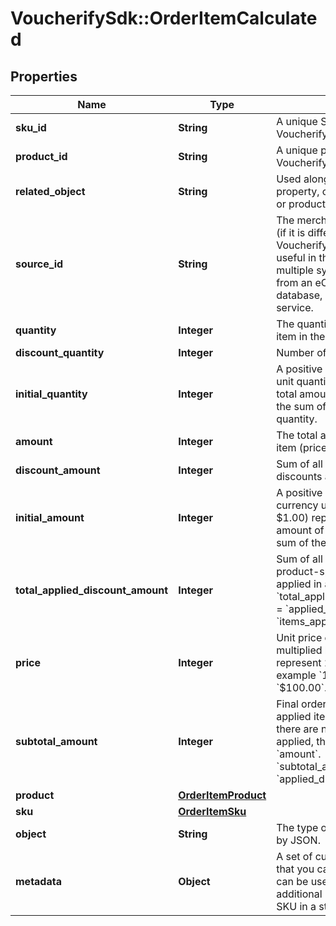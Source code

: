 # VoucherifySdk::OrderItemCalculated

## Properties

| Name | Type | Description | Notes |
| ---- | ---- | ----------- | ----- |
| **sku_id** | **String** | A unique SKU ID assigned by Voucherify. | [optional] |
| **product_id** | **String** | A unique product ID assigned by Voucherify. | [optional] |
| **related_object** | **String** | Used along with the source_id property, can be set to either sku or product. | [optional] |
| **source_id** | **String** | The merchant’s product/SKU ID (if it is different from the Voucherify product/SKU ID). It is useful in the integration between multiple systems. It can be an ID from an eCommerce site, a database, or a third-party service. | [optional] |
| **quantity** | **Integer** | The quantity of the particular item in the cart. | [optional] |
| **discount_quantity** | **Integer** | Number of dicounted items. | [optional] |
| **initial_quantity** | **Integer** | A positive integer in the smallest unit quantity representing the total amount of the order; this is the sum of the order items&#39; quantity. | [optional] |
| **amount** | **Integer** | The total amount of the order item (price * quantity). | [optional] |
| **discount_amount** | **Integer** |  Sum of all order-item-level discounts applied to the order. | [optional] |
| **initial_amount** | **Integer** | A positive integer in the smallest currency unit (e.g. 100 cents for $1.00) representing the total amount of the order. This is the sum of the order items&#39; amounts. | [optional] |
| **total_applied_discount_amount** | **Integer** | Sum of all order-level AND all product-specific discounts applied in a particular request.   &#x60;total_applied_discount_amount&#x60; &#x3D; &#x60;applied_discount_amount&#x60; + &#x60;items_applied_discount_amount&#x60; | [optional] |
| **price** | **Integer** | Unit price of an item. Value is multiplied by 100 to precisely represent 2 decimal places. For example &#x60;10000 cents&#x60; for &#x60;$100.00&#x60;. | [optional] |
| **subtotal_amount** | **Integer** | Final order item amount after the applied item-level discount.  If there are no item-level discounts applied, this item is equal to the &#x60;amount&#x60;.    &#x60;subtotal_amount&#x60;&#x3D;&#x60;amount&#x60;-&#x60;applied_discount_amount&#x60; | [optional] |
| **product** | [**OrderItemProduct**](OrderItemProduct.md) |  | [optional] |
| **sku** | [**OrderItemSku**](OrderItemSku.md) |  | [optional] |
| **object** | **String** | The type of object represented by JSON. | [default to &#39;order_item&#39;] |
| **metadata** | **Object** | A set of custom key/value pairs that you can attach to an SKU. It can be useful for storing additional information about the SKU in a structured format. | [optional] |

